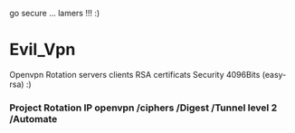 go secure  ... lamers !!! :)
# Evil_Vpn
Openvpn Rotation servers clients  RSA certificats Security 4096Bits (easy-rsa) :) 
### Project Rotation IP openvpn /ciphers /Digest /Tunnel level 2 /Automate
